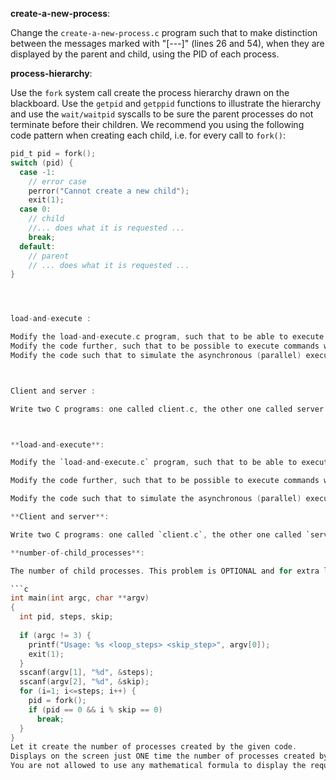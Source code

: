 **create-a-new-process**:

Change the `create-a-new-process.c` program such that to make distinction between the messages marked with "[---]" (lines 26 and 54), when they are displayed by the parent and child, using the PID of each process.

**process-hierarchy**:

Use the `fork` system call create the process hierarchy drawn on the blackboard. Use the `getpid` and `getppid` functions to illustrate the hierarchy and use the `wait/waitpid` syscalls to be sure the parent processes do not terminate before their children. We recommend you using the following code pattern when creating each child, i.e. for every call to `fork()`:
```c
pid_t pid = fork();
switch (pid) {
  case -1:
    // error case
    perror("Cannot create a new child");
    exit(1);
  case 0:
    // child 
    //... does what it is requested ...
    break;
  default:
    // parent
    // ... does what it is requested ...
}




load-and-execute :

Modify the load-and-execute.c program, such that to be able to execute in its child process any command (e.g. ls, ps, who) received as a command line parameter. It is supposed that the executed commands do not receive in their turn any parameter. 
Modify the code further, such that to be possible to execute commands with arguments, like "cat /etc/passwd", "ls -l /". 
Modify the code such that to simulate the asynchronous (parallel) execution of the commands, like in case of terminating them with "&" in the command line.  



Client and server :

Write two C programs: one called client.c, the other one called server.c. The client program displays a prompt (like '>') and reads from the keyboard (STDIN) two integers and one of the characters ’+’ or ’–’ (for example something like this: "1 + 4"). The read numbers and operation sign are transmitted with the help of the "execl" system call as parameters to a child process, which executes the code resulting from the compilation of "server.c" and perform the requested operation. After the child (server) process finishes the operation, it transmits the result to its parent process (the client) with the help of the "exit" system call. The client process prints the result on the screen and resumes its steps in a loop until '#' is given as an operation. NOTE.The exist status is stored on just 8 bits, so the possible values to be specified are in the range 0-255 if you consider it an unsigned number or -128-127 if you consider it a signed number.



**load-and-execute**:

Modify the `load-and-execute.c` program, such that to be able to execute in its child process any command (e.g. ls, ps, who) received as a command line parameter. It is supposed that the executed commands do not receive in their turn any parameter.

Modify the code further, such that to be possible to execute commands with arguments, like "cat /etc/passwd", "ls -l /".

Modify the code such that to simulate the asynchronous (parallel) execution of the commands, like in case of terminating them with "&" in the command line.

**Client and server**:

Write two C programs: one called `client.c`, the other one called `server.c`. The client program displays a prompt (like '>') and reads from the keyboard (STDIN) two integers and one of the characters ’+’ or ’–’ (for example something like this: "1 + 4"). The read numbers and operation sign are transmitted with the help of the "execl" system call as parameters to a child process, which executes the code resulting from the compilation of "server.c" and perform the requested operation. After the child (server) process finishes the operation, it transmits the result to its parent process (the client) with the help of the "exit" system call. The client process prints the result on the screen and resumes its steps in a loop until '#' is given as an operation. NOTE: The exist status is stored on just 8 bits, so the possible values to be specified are in the range 0-255 if you consider it an unsigned number or -128-127 if you consider it a signed number.

**number-of-child_processes**:

The number of child processes. This problem is OPTIONAL and for extra lab bonuses, but of course we expect you to send only your personal solutions (idea sharing is not allowed). Modify the code below such that:

```c
int main(int argc, char **argv)
{
  int pid, steps, skip;
  
  if (argc != 3) {
    printf("Usage: %s <loop_steps> <skip_step>", argv[0]);
    exit(1);
  }
  sscanf(argv[1], "%d", &steps);
  sscanf(argv[2], "%d", &skip);
  for (i=1; i<=steps; i++) {
    pid = fork();
    if (pid == 0 && i % skip == 0)
      break;
  }
}
Let it create the number of processes created by the given code. 
Displays on the screen just ONE time the number of processes created by the given code, including the parent process, i.e. the process starting the execution of the main function.
You are not allowed to use any mathematical formula to display the required number, but only let the created process communicate in some way to get that number.  